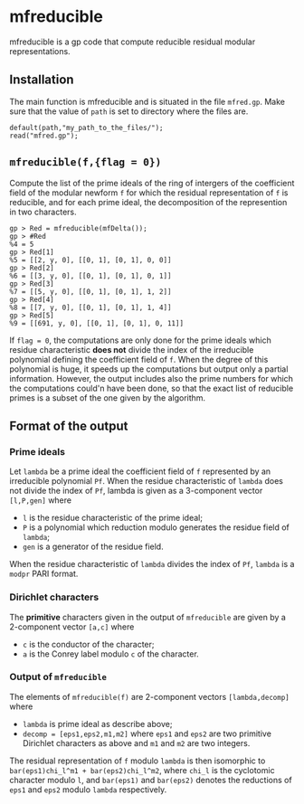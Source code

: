 # mfreducible

mfreducible is a gp code that compute reducible residual modular representations.

## Installation

The main function is mfreducible and is situated in the file ``mfred.gp``. Make sure that the value of ``path`` is set to directory where the files are.

````
default(path,"my_path_to_the_files/");
read("mfred.gp");
````

## `mfreducible(f,{flag = 0})`

Compute the list of the prime ideals of the ring of intergers of the coefficient field of the modular newform `f` for which the residual representation of `f` is reducible, and for each prime ideal, the decomposition of the represention in two characters.

````
gp > Red = mfreducible(mfDelta());
gp > #Red
%4 = 5
gp > Red[1]
%5 = [[2, y, 0], [[0, 1], [0, 1], 0, 0]]
gp > Red[2]
%6 = [[3, y, 0], [[0, 1], [0, 1], 0, 1]]
gp > Red[3]
%7 = [[5, y, 0], [[0, 1], [0, 1], 1, 2]]
gp > Red[4]
%8 = [[7, y, 0], [[0, 1], [0, 1], 1, 4]]
gp > Red[5]
%9 = [[691, y, 0], [[0, 1], [0, 1], 0, 11]]
````

If `flag = 0`, the computations are only done for the prime ideals which residue characteristic **does not** divide the index of the irreducible polynomial defining the coefficient field of `f`. When the degree of this polynomial is huge, it speeds up the computations but output only a partial information. However, the output includes also the prime numbers for which the computations could'n have been done, so that the exact list of reducible primes is a subset of the one given by the algorithm.

## Format of the output

### Prime ideals

Let `lambda` be a prime ideal the coefficient field of `f` represented by an irreducible polynomial `Pf`. When the residue characteristic of `lambda` does not divide the index of `Pf`, lambda is given as a  3-component vector `[l,P,gen]` where

* `l` is the residue characteristic of the prime ideal;
* `P` is a polynomial which reduction modulo generates the residue field of `lambda`;
* `gen` is a generator of the residue field.

When the residue characteristic of `lambda` divides the index of `Pf`, `lambda` is a `modpr` PARI format.

### Dirichlet characters

The **primitive** characters given in the output of `mfreducible` are given by a 2-component vector `[a,c]` where

* `c` is the conductor of the character;
* `a` is the Conrey label modulo `c` of the character.

### Output of `mfreducible`

The elements of `mfreducible(f)` are 2-component vectors `[lambda,decomp]` where

* `lambda` is prime ideal as describe above;
* `decomp = [eps1,eps2,m1,m2]` where `eps1` and `eps2` are two primitive Dirichlet characters as above and `m1` and `m2` are two integers.

The residual representation of `f` modulo `lambda` is then isomorphic to `bar(eps1)chi_l^m1 + bar(eps2)chi_l^m2`, where `chi_l` is the cyclotomic character modulo `l`, and `bar(eps1)` and `bar(eps2)` denotes the reductions of `eps1` and `eps2` modulo `lambda` respectively.
